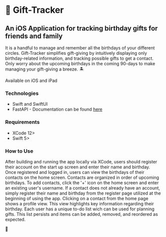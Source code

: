 # 🎁 Gift-Tracker
## An iOS Application for tracking birthday gifts for friends and family 

It is a handful to manage and remember all the birthdays of your different circles. Gift-Tracker simplifies gift-giving by intuitively displaying only birthday-related information, and tracking possible gifts to get a contact. Only worry about the upcoming birthdays in the coming 90-days to make managing your gift-giving a breeze. 🏝

Available on iOS and iPad

### Technologies
- Swift and SwiftUI
- FastAPI - Documentation can be found [here](http://54.237.192.235/docs)

### Requirements
- XCode 12>
- Swift 5>

### How to Use
After building and running the app locally via XCode, users should register their account on the start up screen and enter their name and birthday. Once registered and logged in, users can view the birthdays of their contacts on the home screen. Contacts are organized in order of upcoming birthdays. To add contacts, click the '+' icon on the home screen and enter an existing user's username. If a contact does not already have an account, simply register their name and birthday from the register page utilized at the beginning of using the app. Clicking on a contact from the home page shows a profile view. This view highlights key information regarding their birthday. Each user has a unique to-do list wich can be used for planning gifts. This list persists and items can be added, removed, and reordered as expected. 

🎉
